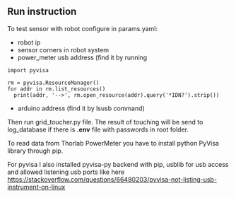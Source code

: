 

## Run instruction
To test sensor with robot configure in params.yaml:
 - robot ip
 - sensor corners in robot system
 - power_meter usb address (find it by running
  ```
import pyvisa

rm = pyvisa.ResourceManager()
for addr in rm.list_resources()
    print(addr, '-->', rm.open_resource(addr).query('*IDN?').strip())
 ```
 - arduino address (find it by lsusb command)

Then run grid_toucher.py file. The result of touching will be send to log_database if there is **.env** file with passwords in root folder.

To read data from Thorlab PowerMeter you have to install python PyVisa library through pip.

For pyvisa I also installed pyvisa-py backend with pip, usblib for usb access and allowed listening usb ports like here https://stackoverflow.com/questions/66480203/pyvisa-not-listing-usb-instrument-on-linux